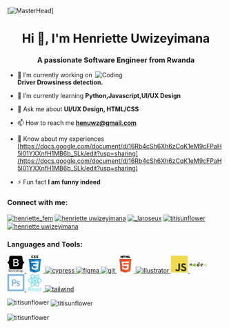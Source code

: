 [![MasterHead](https://visme.co/blog/wp-content/uploads/2020/02/header.gif)]
<h1 align="center">Hi 👋, I'm Henriette Uwizeyimana</h1>
<h3 align="center">A passionate Software Engineer from Rwanda</h3>
<img align="right" alt="Coding" width="300" src="https://cdnb.artstation.com/p/assets/images/images/007/854/263/original/rothana-chhourm-ezgif-com-resize-4.gif?1508943159">

- 🔭 I’m currently working on **Driver Drowsiness detection.**

- 🌱 I’m currently learning **Python,Javascript,UI/UX Design**

- 💬 Ask me about **UI/UX Design, HTML/CSS**

- 📫 How to reach me **henuwz@gmail.com**

- 📄 Know about my experiences [https://docs.google.com/document/d/16Rb4cSh6Xh6zCqK1eM9cFPaH5l01YXXnfH1MB6b_SLk/edit?usp=sharing](https://docs.google.com/document/d/16Rb4cSh6Xh6zCqK1eM9cFPaH5l01YXXnfH1MB6b_SLk/edit?usp=sharing)

- ⚡ Fun fact **I am funny indeed**

<h3 align="left">Connect with me:</h3>
<p align="left">
<a href="https://twitter.com/henriette_fem" target="blank"><img align="center" src="https://raw.githubusercontent.com/rahuldkjain/github-profile-readme-generator/master/src/images/icons/Social/twitter.svg" alt="henriette_fem" height="30" width="40" /></a>
<a href="https://linkedin.com/in/henriette uwizeyimana" target="blank"><img align="center" src="https://raw.githubusercontent.com/rahuldkjain/github-profile-readme-generator/master/src/images/icons/Social/linked-in-alt.svg" alt="henriette uwizeyimana" height="30" width="40" /></a>
<a href="https://instagram.com/_laroseux" target="blank"><img align="center" src="https://raw.githubusercontent.com/rahuldkjain/github-profile-readme-generator/master/src/images/icons/Social/instagram.svg" alt="_laroseux" height="30" width="40" /></a>
<a href="https://dribbble.com/titisunflower" target="blank"><img align="center" src="https://raw.githubusercontent.com/rahuldkjain/github-profile-readme-generator/master/src/images/icons/Social/dribbble.svg" alt="titisunflower" height="30" width="40" /></a>
<a href="https://www.behance.net/henriette uwizeyimana" target="blank"><img align="center" src="https://raw.githubusercontent.com/rahuldkjain/github-profile-readme-generator/master/src/images/icons/Social/behance.svg" alt="henriette uwizeyimana" height="30" width="40" /></a>
</p>

<h3 align="left">Languages and Tools:</h3>
<p align="left"> <a href="https://getbootstrap.com" target="_blank" rel="noreferrer"> <img src="https://raw.githubusercontent.com/devicons/devicon/master/icons/bootstrap/bootstrap-plain-wordmark.svg" alt="bootstrap" width="40" height="40"/> </a> <a href="https://www.w3schools.com/css/" target="_blank" rel="noreferrer"> <img src="https://raw.githubusercontent.com/devicons/devicon/master/icons/css3/css3-original-wordmark.svg" alt="css3" width="40" height="40"/> </a> <a href="https://www.cypress.io" target="_blank" rel="noreferrer"> <img src="https://raw.githubusercontent.com/simple-icons/simple-icons/6e46ec1fc23b60c8fd0d2f2ff46db82e16dbd75f/icons/cypress.svg" alt="cypress" width="40" height="40"/> </a> <a href="https://www.figma.com/" target="_blank" rel="noreferrer"> <img src="https://www.vectorlogo.zone/logos/figma/figma-icon.svg" alt="figma" width="40" height="40"/> </a> <a href="https://git-scm.com/" target="_blank" rel="noreferrer"> <img src="https://www.vectorlogo.zone/logos/git-scm/git-scm-icon.svg" alt="git" width="40" height="40"/> </a> <a href="https://www.w3.org/html/" target="_blank" rel="noreferrer"> <img src="https://raw.githubusercontent.com/devicons/devicon/master/icons/html5/html5-original-wordmark.svg" alt="html5" width="40" height="40"/> </a> <a href="https://www.adobe.com/in/products/illustrator.html" target="_blank" rel="noreferrer"> <img src="https://www.vectorlogo.zone/logos/adobe_illustrator/adobe_illustrator-icon.svg" alt="illustrator" width="40" height="40"/> </a> <a href="https://developer.mozilla.org/en-US/docs/Web/JavaScript" target="_blank" rel="noreferrer"> <img src="https://raw.githubusercontent.com/devicons/devicon/master/icons/javascript/javascript-original.svg" alt="javascript" width="40" height="40"/> </a> <a href="https://nodejs.org" target="_blank" rel="noreferrer"> <img src="https://raw.githubusercontent.com/devicons/devicon/master/icons/nodejs/nodejs-original-wordmark.svg" alt="nodejs" width="40" height="40"/> </a> <a href="https://www.photoshop.com/en" target="_blank" rel="noreferrer"> <img src="https://raw.githubusercontent.com/devicons/devicon/master/icons/photoshop/photoshop-line.svg" alt="photoshop" width="40" height="40"/> </a> <a href="https://reactjs.org/" target="_blank" rel="noreferrer"> <img src="https://raw.githubusercontent.com/devicons/devicon/master/icons/react/react-original-wordmark.svg" alt="react" width="40" height="40"/> </a> <a href="https://tailwindcss.com/" target="_blank" rel="noreferrer"> <img src="https://www.vectorlogo.zone/logos/tailwindcss/tailwindcss-icon.svg" alt="tailwind" width="40" height="40"/> </a> </p>

<p><img align="left" src="https://github-readme-stats.vercel.app/api/top-langs?username=titisunflower&show_icons=true&locale=en&layout=compact" alt="titisunflower" /></p>

<p>&nbsp;<img align="center" src="https://github-readme-stats.vercel.app/api?username=titisunflower&show_icons=true&locale=en" alt="titisunflower" /></p>

<p><img align="center" src="https://github-readme-streak-stats.herokuapp.com/?user=titisunflower&" alt="titisunflower" /></p>

